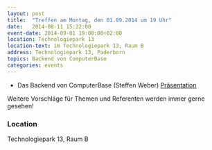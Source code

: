 ```yaml
---
layout: post
title:  "Treffen am Montag, den 01.09.2014 um 19 Uhr"
date:   2014-08-11 15:22:00
event-date: 2014-09-01 19:00:00+02:00
location: Technologiepark 13
location-text: im Technologiepark 13, Raum B
address: Technologiepark 13, Paderborn
topics: Backend von ComputerBase
categories: events
---
```


* Das Backend von ComputerBase (Steffen Weber) [Präsentation](http://steffen185.de/slides/20140901-computerbase-backend.pdf)

Weitere Vorschläge für Themen und Referenten werden immer gerne gesehen!

### Location

Technologiepark 13, Raum B
